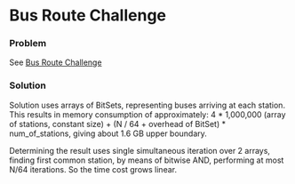 # Bus Route Challenge

### Problem

See [Bus Route Challenge](https://github.com/goeuro/challenges/tree/master/bus_route_challenge)

### Solution

Solution uses arrays of BitSets, representing buses arriving at each station. This results in memory consumption of approximately:
4 * 1,000,000 (array of stations, constant size) + (N / 64 + overhead of BitSet) * num_of_stations, giving about 1.6 GB upper boundary.

Determining the result uses single simultaneous iteration over 2 arrays, finding first common station, by means of bitwise AND, performing at most N/64 iterations.
So the time cost grows linear.
